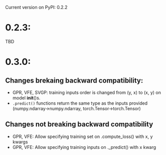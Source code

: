 Current version on PyPI: 0.2.2

# 0.2.3:
TBD

# 0.3.0:

## Changes brekaing backward compatibility:
* GPR, VFE, SVGP: training inputs order is changed from (y, x) to (x, y) on 
    model __init__()s.
* `.predict()` functions return the same type as the inputs provided 
    (numpy.ndarray->numpy.ndarray, torch.Tensor->torch.Tensor)

## Changes not breaking backward compatibility
* GPR, VFE: Allow specifying training set on .compute_loss() with x, y kwargs
* GPR, VFE: Allow specifying training inputs on ._predict() with x kwarg
